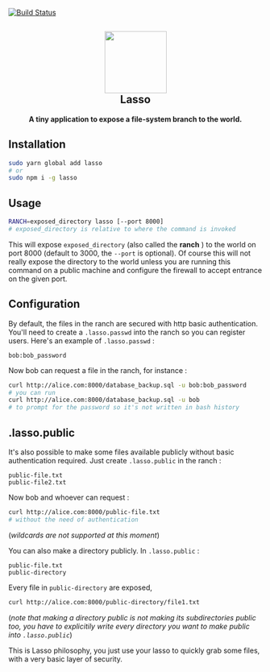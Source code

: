[![Build Status](https://travis-ci.org/vdegenne/lasso.svg?branch=master)](https://travis-ci.org/vdegenne/lasso)

<h2 align="center"><img src="https://vignette.wikia.nocookie.net/farmville2/images/e/ea/Lasso.png/revision/latest?cb=20151028043921" height=123><br>Lasso</h2>
<p align="center"><strong>A tiny application to expose a file-system branch to the world.</strong></p>

## Installation

```bash
sudo yarn global add lasso
# or
sudo npm i -g lasso
```

## Usage

```bash
RANCH=exposed_directory lasso [--port 8000]
# exposed_directory is relative to where the command is invoked
```

This will expose `exposed_directory` (also called the **ranch** ) to the world on port 8000 (default to 3000, the `--port` is optional). Of course this will not really expose the directory to the world unless you are running this command on a public machine and configure the firewall to accept entrance on the given port.

## Configuration

By default, the files in the ranch are secured with http basic authentication. You'll need to create a `.lasso.passwd` into the ranch so you can register users. Here's an example of `.lasso.passwd` :

```text
bob:bob_password
```

Now bob can request a file in the ranch, for instance :

```bash
curl http://alice.com:8000/database_backup.sql -u bob:bob_password
# you can run
curl http://alice.com:8000/database_backup.sql -u bob
# to prompt for the password so it's not written in bash history
```

## .lasso.public

It's also possible to make some files available publicly without basic authentication required. Just create `.lasso.public` in the ranch :

```text
public-file.txt
public-file2.txt
```

Now bob and whoever can request :

```bash
curl http://alice.com:8000/public-file.txt
# without the need of authentication
```

(*wildcards are not supported at this moment*)

You can also make a directory publicly. In `.lasso.public` :

```text
public-file.txt
public-directory
```

Every file in `public-directory` are exposed,

```bash
curl http://alice.com:8000/public-directory/file1.txt
```

(*note that making a directory public is not making its subdirectories public too, you have to explicitily write every directory you want to make public into `.lasso.public`*)

This is Lasso philosophy, you just use your lasso to quickly grab some files, with a very basic layer of security.